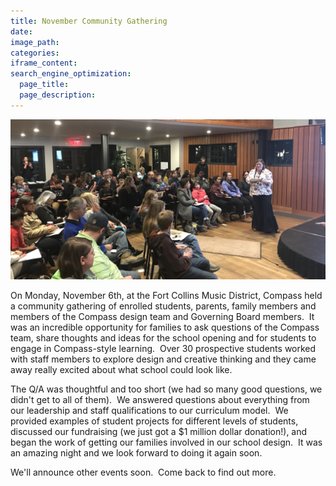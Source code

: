 ```yaml
---
title: November Community Gathering
date:
image_path:
categories:
iframe_content:
search_engine_optimization:
  page_title:
  page_description:
---
```



![](/assets/images/versions/fullsizeoutput-2---x----4032-2049x---.jpeg)

On Monday, November 6th, at the Fort Collins Music District, Compass held a community gathering of enrolled students, parents, family members and members of the Compass design team and Governing Board members.&nbsp; It was an incredible opportunity for families to ask questions of the Compass team, share thoughts and ideas for the school opening and for students to engage in Compass-style learning.&nbsp; Over 30 prospective students worked with staff members to explore design and creative thinking and they came away really excited about what school could look like.&nbsp;&nbsp;

The Q/A was thoughtful and too short (we had so many good questions, we didn't get to all of them).&nbsp; We answered questions about everything from our leadership and staff qualifications to our curriculum model.&nbsp; We provided examples of student projects for different levels of students, discussed our fundraising (we just got a $1 million dollar donation!), and began the work of getting our families involved in our school design.&nbsp; It was an amazing night and we look forward to doing it again soon.

We'll announce other events soon.&nbsp; Come back to find out more.